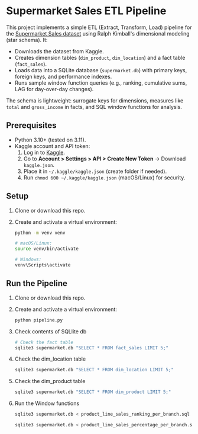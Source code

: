 # Supermarket Sales ETL Pipeline

This project implements a simple ETL (Extract, Transform, Load) pipeline for the [Supermarket Sales dataset](https://www.kaggle.com/datasets/lovishbansal123/sales-of-a-supermarket) using Ralph Kimball's dimensional modeling (star schema). It:

- Downloads the dataset from Kaggle.
- Creates dimension tables (`dim_product`, `dim_location`) and a fact table (`fact_sales`).
- Loads data into a SQLite database (`supermarket.db`) with primary keys, foreign keys, and performance indexes.
- Runs sample window function queries (e.g., ranking, cumulative sums, LAG for day-over-day changes).

The schema is lightweight: surrogate keys for dimensions, measures like `total` and `gross_income` in facts, and SQL window functions for analysis.

## Prerequisites

- Python 3.10+ (tested on 3.11).
- Kaggle account and API token:
  1. Log in to [Kaggle](https://www.kaggle.com).
  2. Go to **Account > Settings > API > Create New Token** → Download `kaggle.json`.
  3. Place it in `~/.kaggle/kaggle.json` (create folder if needed).
  4. Run `chmod 600 ~/.kaggle/kaggle.json` (macOS/Linux) for security.

## Setup

1. Clone or download this repo.
2. Create and activate a virtual environment:

   ```bash
   python -m venv venv
   ```

   ```bash
   # macOS/Linux:
   source venv/bin/activate

   # Windows:
   venv\Scripts\activate
   ```


## Run the Pipeline 

1. Clone or download this repo.
2. Create and activate a virtual environment:

   ```bash
   python pipeline.py
   ```

3. Check contents of SQLlite db

   ```bash
   # Check the fact table
   sqlite3 supermarket.db "SELECT * FROM fact_sales LIMIT 5;"
   ```
   

4. Check the dim_location table
   ```bash
   sqlite3 supermarket.db "SELECT * FROM dim_location LIMIT 5;"
   ```

5. Check the dim_product table
   ```bash
   sqlite3 supermarket.db "SELECT * FROM dim_product LIMIT 5;"
   ```


6. Run the Window functions
   ```bash
   sqlite3 supermarket.db < product_line_sales_ranking_per_branch.sql

   sqlite3 supermarket.db < product_line_sales_percentage_per_branch.sql
  